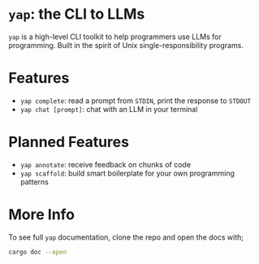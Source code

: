 # `yap`: the CLI to LLMs

`yap` is a high-level CLI toolkit to help programmers use LLMs for programming.
Built in the spirit of Unix single-responsibility programs.

# Features

- `yap complete`: read a prompt from `STDIN`, print the response to `STDOUT`
- `yap chat [prompt]`: chat with an LLM in your terminal

# Planned Features

- `yap annotate`: receive feedback on chunks of code
- `yap scaffold`: build smart boilerplate for your own programming patterns

# More Info

To see full `yap` documentation, clone the repo and open the docs with;

```bash
cargo doc --open
```
